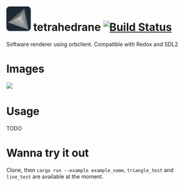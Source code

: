 # ![](/img/icon.png) tetrahedrane [![Build Status](https://api.travis-ci.org/ca1ek/tetrahedrane.svg?branch=refactor)](https://travis-ci.org/ca1ek/tetrahedrane)
Software renderer using orbclient. Compatible with Redox and SDL2

# Images

![](https://giant.gfycat.com/BronzeThatInganue.gif)

# Usage
TODO

# Wanna try it out
Clone, then `cargo run --example example_name`, `triangle_test` and `line_test` are available at the moment.
